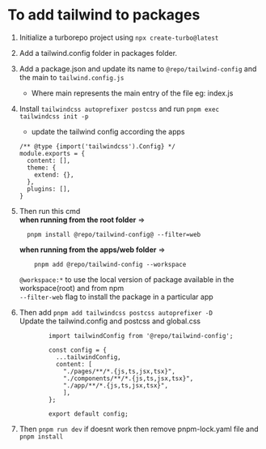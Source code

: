# To add tailwind to packages

1.  Initialize a turborepo project using `npx create-turbo@latest`

2.  Add a tailwind.config folder in packages folder.

3.  Add a package.json and update its name to `@repo/tailwind-config` and the main to `tailwind.config.js`

    - Where main represents the main entry of the file eg: index.js

4.  Install `tailwindcss autoprefixer postcss` and run `pnpm exec tailwindcss init -p`

    - update the tailwind config according the apps

    ```
    /** @type {import('tailwindcss').Config} */
    module.exports = {
      content: [],
      theme: {
        extend: {},
      },
      plugins: [],
    }
    ```

5.  Then run this cmd  
    **when running from the root folder** =>

          pnpm install @repo/tailwind-config@ --filter=web

    **when running from the apps/web folder** =>

            pnpm add @repo/tailwind-config --workspace

    `@workspace:*` to use the local version of package available in the workspace(root) and from npm  
     `--filter-web` flag to install the package in a particular app

6.  Then add `pnpm add tailwindcss postcss autoprefixer -D
`  
     Update the tailwind.config and postcss and global.css

                import tailwindConfig from '@repo/tailwind-config';

                const config = {
                  ...tailwindConfig,
                  content: [
                    "./pages/**/*.{js,ts,jsx,tsx}",
                    "./components/**/*.{js,ts,jsx,tsx}",
                    "./app/**/*.{js,ts,jsx,tsx}",
                    ],
                };

                export default config;

7.  Then `pnpm run dev` if doesnt work then remove pnpm-lock.yaml file and `pnpm install`
